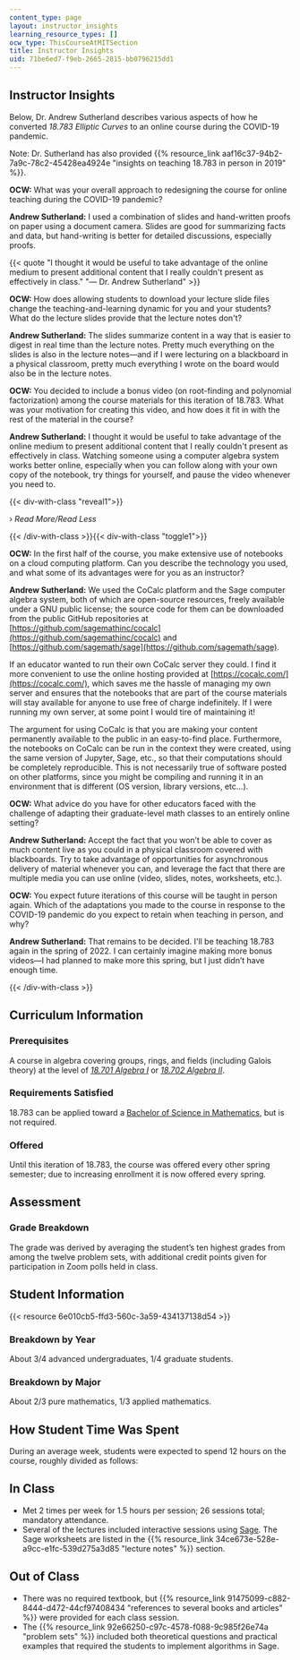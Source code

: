 ```yaml
---
content_type: page
layout: instructor_insights
learning_resource_types: []
ocw_type: ThisCourseAtMITSection
title: Instructor Insights
uid: 71be6ed7-f9eb-2665-2815-bb0796215dd1
---
```


Instructor Insights
-------------------

Below, Dr. Andrew Sutherland describes various aspects of how he converted _18.783 Elliptic Curves_ to an online course during the COVID-19 pandemic.

Note: Dr. Sutherland has also provided {{% resource_link aaf16c37-94b2-7a9c-78c2-45428ea4924e "insights on teaching 18.783 in person in 2019" %}}.

**OCW:** What was your overall approach to redesigning the course for online teaching during the COVID-19 pandemic?

**Andrew Sutherland:** I used a combination of slides and hand-written proofs on paper using a document camera. Slides are good for summarizing facts and data, but hand-writing is better for detailed discussions, especially proofs.

{{< quote "I thought it would be useful to take advantage of the online medium to present additional content that I really couldn't present as effectively in class." "— Dr. Andrew Sutherland" >}}

**OCW:** How does allowing students to download your lecture slide files change the teaching-and-learning dynamic for you and your students? What do the lecture slides provide that the lecture notes don't?

**Andrew Sutherland:** The slides summarize content in a way that is easier to digest in real time than the lecture notes. Pretty much everything on the slides is also in the lecture notes—and if I were lecturing on a blackboard in a physical classroom, pretty much everything I wrote on the board would also be in the lecture notes.

**OCW:** You decided to include a bonus video (on root-finding and polynomial factorization) among the course materials for this iteration of 18.783. What was your motivation for creating this video, and how does it fit in with the rest of the material in the course?

**Andrew Sutherland:** I thought it would be useful to take advantage of the online medium to present additional content that I really couldn't present as effectively in class. Watching someone using a computer algebra system works better online, especially when you can follow along with your own copy of the notebook, try things for yourself, and pause the video whenever you need to.

{{< div-with-class "reveal1">}}

› _Read More/Read Less_

{{< /div-with-class >}}{{< div-with-class "toggle1">}}

**OCW:** In the first half of the course, you make extensive use of notebooks on a cloud computing platform. Can you describe the technology you used, and what some of its advantages were for you as an instructor?

**Andrew Sutherland:** We used the CoCalc platform and the Sage computer algebra system, both of which are open-source resources, freely available under a GNU public license; the source code for them can be downloaded from the public GitHub repositories at [https://github.com/sagemathinc/cocalc](https://github.com/sagemathinc/cocalc) and [https://github.com/sagemath/sage](https://github.com/sagemath/sage).

If an educator wanted to run their own CoCalc server they could. I find it more convenient to use the online hosting provided at [https://cocalc.com/](https://cocalc.com/), which saves me the hassle of managing my own server and ensures that the notebooks that are part of the course materials will stay available for anyone to use free of charge indefinitely. If I were running my own server, at some point I would tire of maintaining it!

The argument for using CoCalc is that you are making your content permanently available to the public in an easy-to-find place. Furthermore, the notebooks on CoCalc can be run in the context they were created, using the same version of Jupyter, Sage, etc., so that their computations should be completely reproducible. This is not necessarily true of software posted on other platforms, since you might be compiling and running it in an environment that is different (OS version, library versions, etc...).

**OCW:** What advice do you have for other educators faced with the challenge of adapting their graduate-level math classes to an entirely online setting?

**Andrew Sutherland:** Accept the fact that you won’t be able to cover as much content live as you could in a physical classroom covered with blackboards. Try to take advantage of opportunities for asynchronous delivery of material whenever you can, and leverage the fact that there are multiple media you can use online (video, slides, notes, worksheets, etc.).

**OCW:** You expect future iterations of this course will be taught in person again. Which of the adaptations you made to the course in response to the COVID-19 pandemic do you expect to retain when teaching in person, and why?

**Andrew Sutherland:** That remains to be decided. I'll be teaching 18.783 again in the spring of 2022. I can certainly imagine making more bonus videos—I had planned to make more this spring, but I just didn’t have enough time.

{{< /div-with-class >}}

Curriculum Information
----------------------

### Prerequisites

A course in algebra covering groups, rings, and fields (including Galois theory) at the level of [_18.701 Algebra I_](/courses/18-701-algebra-i-fall-2010) or [_18.702 Algebra II_](/courses/18-702-algebra-ii-spring-2011).

### Requirements Satisfied

18.783 can be applied toward a [Bachelor of Science in Mathematics](http://catalog.mit.edu/degree-charts/mathematics-course-18/), but is not required.

### Offered

Until this iteration of 18.783, the course was offered every other spring semester; due to increasing enrollment it is now offered every spring.

Assessment
----------

### Grade Breakdown

The grade was derived by averaging the student’s ten highest grades from among the twelve problem sets, with additional credit points given for participation in Zoom polls held in class.

Student Information
-------------------

{{< resource 6e010cb5-ffd3-560c-3a59-434137138d54 >}}

### Breakdown by Year

About 3/4 advanced undergraduates, 1/4 graduate students.

### Breakdown by Major

About 2/3 pure mathematics, 1/3 applied mathematics.

How Student Time Was Spent
--------------------------

During an average week, students were expected to spend 12 hours on the course, roughly divided as follows:

In Class
--------

*   Met 2 times per week for 1.5 hours per session; 26 sessions total; mandatory attendance.
*   Several of the lectures included interactive sessions using [Sage](http://sagemath.org/). The Sage worksheets are listed in the {{% resource_link 34ce673e-528e-a9cc-e1fc-539d275a3d85 "lecture notes" %}} section.

Out of Class
------------

*   There was no required textbook, but {{% resource_link 91475099-c882-8444-d472-44cf97408434 "references to several books and articles" %}} were provided for each class session.
*   The {{% resource_link 92e66250-c97c-4578-f088-9c985f26e74a "problem sets" %}} included both theoretical questions and practical examples that required the students to implement algorithms in Sage.